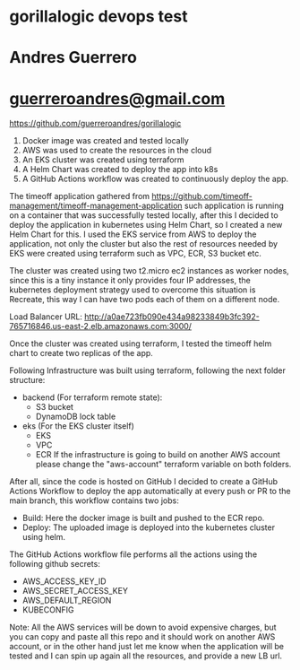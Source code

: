 # gorillalogic devops test
# Andres Guerrero
# guerreroandres@gmail.com
https://github.com/guerreroandres/gorillalogic

1. Docker image was created and tested locally
2. AWS was used to create the resources in the cloud
3. An EKS cluster was created using terraform
4. A Helm Chart was created to deploy the app into k8s
5. A GitHub Actions workflow was created to continuously deploy the app.

The timeoff application gathered from https://github.com/timeoff-management/timeoff-management-application
such application is running on a container that was successfully tested locally, after this I decided
to deploy the application in kubernetes using Helm Chart, so I created a new Helm Chart for this.
I used the EKS service from AWS to deploy the application, not only the cluster but also the rest of resources
needed by EKS were created using terraform such as VPC, ECR, S3 bucket etc.

The cluster was created using two t2.micro ec2 instances as worker nodes, since this is a tiny instance it only
provides four IP addresses, the kubernetes deployment strategy used to overcome this situation is Recreate, this
way I can have two pods each of them on a different node.

Load Balancer URL:
http://a0ae723fb090e434a98233849b3fc392-765716846.us-east-2.elb.amazonaws.com:3000/

Once the cluster was created using terraform, I tested the timeoff helm chart to create two replicas of the app.

Following Infrastructure was built using terraform, following the next folder structure:
- backend (For terraform remote state):
    - S3 bucket
    - DynamoDB lock table
- eks (For the EKS cluster itself)
    - EKS
    - VPC
    - ECR
    If the infrastructure is going to build on another AWS account please change the "aws-account" terraform variable on both folders.

After all, since the code is hosted on GitHub I decided to create a GitHub Actions Workflow to deploy the app
automatically at every push or PR to the main branch, this workflow contains two jobs:
- Build: Here the docker image is built and pushed to the ECR repo.
- Deploy: The uploaded image is deployed into the kubernetes cluster using helm.

The GitHub Actions workflow file performs all the actions using the following github secrets:
- AWS_ACCESS_KEY_ID
- AWS_SECRET_ACCESS_KEY
- AWS_DEFAULT_REGION
- KUBECONFIG

Note: All the AWS services will be down to avoid expensive charges, but you can copy and paste all this repo
and it should work on another AWS account, or in the other hand just let me know when the application will be
tested and I can spin up again all the resources, and provide a new LB url.

